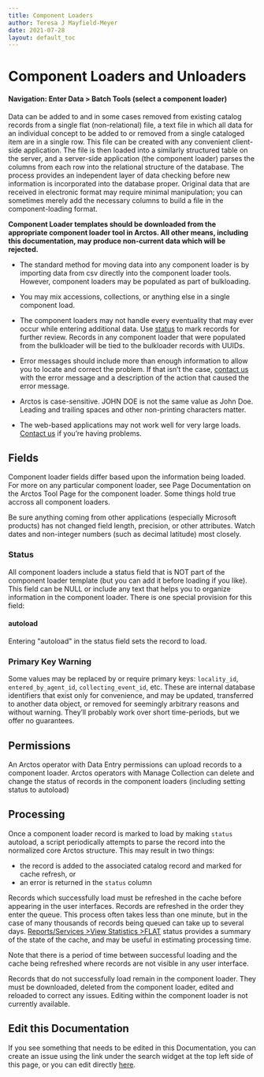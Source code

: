 ```yaml
---
title: Component Loaders
author: Teresa J Mayfield-Meyer
date: 2021-07-28
layout: default_toc
---
```

# Component Loaders and Unloaders

#### Navigation: Enter Data > Batch Tools (select a component loader)

Data can be added to and in some cases removed from existing catalog records from a single flat (non-relational) file, a text file in which all data for an individual concept to be added to or removed from a single cataloged item are in a single row. This file can be created with any convenient client-side application. The file is then loaded into a similarly structured table on the server, and a server-side application (the component loader) parses the columns from each row into the relational structure of the database. The process provides an independent layer of data checking before new information is incorporated into the database proper. Original data that are received in electronic format may require minimal manipulation; you can sometimes merely add the necessary columns to build a file in the component-loading format.

**Component Loader templates should be downloaded from the appropriate component loader tool in Arctos. All other means, including this documentation, may produce non-current data which will be rejected.**

 - The standard method for moving data into any component loader is by importing data from csv directly into the component loader tools. However, component loaders may be populated as part of bulkloading. 

 - You may mix accessions, collections, or anything  else in a single component load.

 - The component loaders may not handle every eventuality that may ever occur while entering additional data. Use [status](#status) to mark records for further review. Records in any component loader that were populated from the bulkloader will be tied to the bulkloader records with UUIDs.

 - Error messages should include more than enough information to allow you to locate and correct the problem. If that isn’t the case, [contact us](https://arctosdb.org/join-arctos/contacts-support) with the error message and a description of the action that caused the error message.

 - Arctos is case-sensitive. JOHN DOE is not the same value as John Doe. Leading and trailing spaces and other non-printing characters matter.

 - The web-based applications may not work well for very large loads. [Contact us](https://arctosdb.org/join-arctos/contacts-support) if you’re having problems.

## Fields
Component loader fields differ based upon the information being loaded. For more on any particular component loader, see Page Documentation on the Arctos Tool Page for the component loader. Some things hold true accross all component loaders.

Be sure anything coming from other applications (especially Microsoft products) has not changed field length, precision,
or other attributes. Watch dates and non-integer numbers (such as decimal latitude) most closely.

### Status

All component loaders include a status field that is NOT part of the component loader template (but you can add it before loading if you like). This field can be NULL or include any text that helps you to organize information in the component loader. There is one special provision for this field:

#### autoload
Entering "autoload" in the status field sets the record to load.

### Primary Key Warning

Some values may be replaced by or require primary keys: `locality_id`, `entered_by_agent_id`, `collecting_event_id`, etc. These are internal database identifiers that exist only for convenience, and may be updated, transferred to another data object, or removed for seemingly arbitrary reasons and without warning. They’ll probably work over short time-periods, but we offer no guarantees.

## Permissions

An Arctos operator with Data Entry permissions can upload records to a component loader. Arctos operators with Manage Collection can delete and change the status of records in the component loaders (including setting status to autoload)

## Processing

Once a component loader record is marked to load by making ``status`` autoload, a script periodically attempts to parse the record into the normalized core Arctos structure. This may result in two things: 

 - the record is added to the associated catalog record and marked for cache refresh, or
 - an error is returned in the ``status`` column
   
Records which successfully load must be refreshed in the cache before appearing in the user interfaces. Records are  refreshed in the order they enter the queue. This process often takes less than one minute, but in the case of many thousands of records being queued can take up to several days. <a href="https://arctos.database.museum/info/flat_status.cfm" target="_blank">Reports/Services >View Statistics >FLAT</a> status provides a summary of the state of the cache, and may be useful in estimating processing time.

Note that there is a period of time between successful loading and the cache being refreshed where records are not visible in any user interface.

Records that do not successfully load remain in the component loader. They must be downloaded, deleted from the component loader, edited and reloaded to correct any issues. Editing within the component loader is not currently available.

## Edit this Documentation

If you see something that needs to be edited in this Documentation, you can create an issue using the link under the search widget at the top left side of this page, or you can edit directly [here](https://github.com/ArctosDB/documentation-wiki/blob/gh-pages/_documentation/componentloader.markdown).
